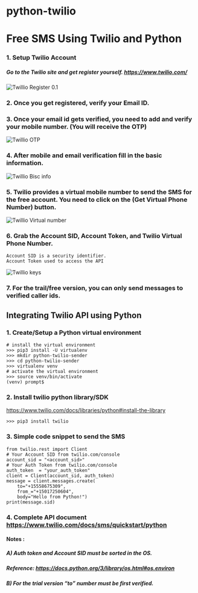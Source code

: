 # python-twilio
# Free SMS Using Twilio and Python

### 1. Setup Twilio Account
#####  Go to the Twilio site and get register yourself. https://www.twilio.com/
![Twillio Register 0.1](https://i.ibb.co/hF7JvBX/screenshot-www-twilio-com-2023-01-19-10-28-02.png)

### 2. Once you get registered, verify your Email ID.
### 3. Once your email id gets verified, you need to add and verify your mobile number. (You will receive the OTP)
![Twillio OTP](https://i.ibb.co/wg1rmL5/twill-otp.png)

### 4. After mobile and email verification fill in the basic information.
![Twillio Bisc info](https://i.ibb.co/YQ61MVJ/1-te-XA-g-C1-VF7-ZUF-a-B1h5lg.png)

### 5. Twilio provides a virtual mobile number to send the SMS for the free account. You need to click on the (Get Virtual Phone Number) button.
![Twillio Virtual number](https://i.ibb.co/Jqgs2QH/1-a-Jm7agvyi-V0-Aor-INOq3-Eu-A.png)

### 6. Grab the Account SID, Account Token, and Twilio Virtual Phone Number.
```
Account SID is a security identifier.
Account Token used to access the API
```
![Twillio keys](https://i.ibb.co/W66bfZ8/1-L7-Vw-PSOxkb-Eshz-Tg4-A5nb-Q.png)

### 7. For the trail/free version, you can only send messages to verified caller ids.

## Integrating Twilio API using Python

### 1. Create/Setup a Python virtual environment
```
# install the virtual environment
>>> pip3 install -U virtualenv
>>> mkdir python-twilio-sender
>>> cd python-twilio-sender
>>> virtualenv venv
# activate the virtual environment
>>> source venv/bin/activate
(venv) prompt$
```
### 2. Install twilio python library/SDK
https://www.twilio.com/docs/libraries/python#install-the-library
```
>>> pip3 install twilio
```

### 3. Simple code snippet to send the SMS
```
from twilio.rest import Client
# Your Account SID from twilio.com/console
account_sid = "<account_sid>"
# Your Auth Token from twilio.com/console
auth_token  = "your_auth_token"
client = Client(account_sid, auth_token)
message = client.messages.create(
    to="+15558675309", 
    from_="+15017250604",
    body="Hello from Python!")
print(message.sid)
```

### 4. Complete API document https://www.twilio.com/docs/sms/quickstart/python

#### Notes :
#####  A) Auth token and Account SID must be sorted in the OS.
##### Reference: https://docs.python.org/3/library/os.html#os.environ
##### B) For the trial version “to” number must be first verified.
